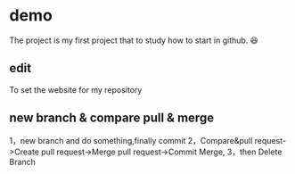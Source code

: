 # demo
The project is my first project that to study how to start in github.  :laughing:
## edit
To set the website for my repository  
## new branch & compare pull & merge
1，new branch and do something,finally commit
2，Compare&pull request->Create pull request->Merge pull request->Commit Merge,
3，then Delete Branch

